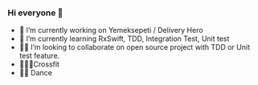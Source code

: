 ### Hi everyone 👋

- 🔭 I’m currently working on Yemeksepeti / Delivery Hero
- 🌱 I’m currently learning RxSwift, TDD, Integration Test, Unit test
- 👯‍♂️ I’m looking to collaborate on open source project with TDD or Unit test feature.
- 🏋🏻‍♂️Crossfit
- 🕺🏻 Dance
